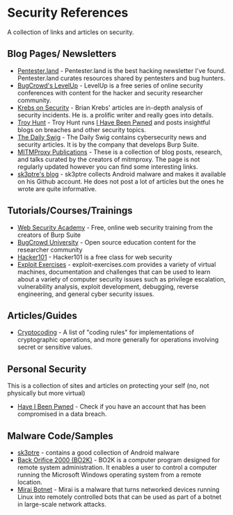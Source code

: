 # Security References
A collection of links and articles on security.

## Blog Pages/ Newsletters
* [Pentester.land](https://pentester.land/) - Pentester.land is the best hacking newsletter I've found. Pentester.land curates resources shared by pentesters and bug hunters.
* [BugCrowd's LevelUp](https://www.bugcrowd.com/resources/levelup/) - LevelUp is a free series of online security conferences with content for the hacker and security researcher community.
* [Krebs on Security](https://krebsonsecurity.com/) - Brian Krebs' articles are in-depth analysis of security incidents. He is. a prolific writer and really goes into details.
* [Troy Hunt](https://www.troyhunt.com/) - Troy Hunt runs [I Have Been Pwned](https://haveibeenpwned.com/) and posts insightful blogs on breaches and other security topics.
* [The Daily Swig](https://portswigger.net/daily-swig) - The Daily Swig contains cybersecurity news and security articles. It is by the company that develops Burp Suite.
* [MITMProxy Publications](https://mitmproxy.org/publications/) - These is a collection of blog posts, research, and talks curated by the creators of mitmproxy. The page is not regularly updated however you can find some interesting links.
* [sk3ptre's blog](http://skptr.me/) - sk3ptre collects Android malware and makes it available on his Github account. He does not post a lot of articles but the ones he wrote are quite informative. 

## Tutorials/Courses/Trainings
* [Web Security Academy](https://portswigger.net/web-security) - Free, online web security training from the creators of Burp Suite
* [BugCrowd University](https://github.com/bugcrowd/bugcrowd_university) - Open source education content for the researcher community
* [Hacker101](https://www.hacker101.com/) - Hacker101 is a free class for web security
* [Exploit Exercises](https://exploit-exercises.lains.space/) - exploit-exercises.com provides a variety of virtual machines, documentation and challenges that can be used to learn about a variety of computer security issues such as privilege escalation, vulnerability analysis, exploit development, debugging, reverse engineering, and general cyber security issues. 

## Articles/Guides
* [Cryptocoding](https://github.com/veorq/cryptocoding) - A list of "coding rules" for implementations of cryptographic operations, and more generally for operations involving secret or sensitive values.

## Personal Security
This is a collection of sites and articles on protecting your self (no, not physically but more virtual)

* [Have I Been Pwned](https://haveibeenpwned.com/) - Check if you have an account that has been compromised in a data breach.

## Malware Code/Samples
* [sk3ptre](https://github.com/sk3ptre) - contains a good collection of Android malware
* [Back Orifice 2000 (BO2K)](https://github.com/JeremyNGalloway/BO2K) - BO2K is a computer program designed for remote system administration. It enables a user to control a computer running the Microsoft Windows operating system from a remote location.
* [Mirai Botnet](https://github.com/jgamblin/Mirai-Source-Code) - Mirai is a malware that turns networked devices running Linux into remotely controlled bots that can be used as part of a botnet in large-scale network attacks. 
